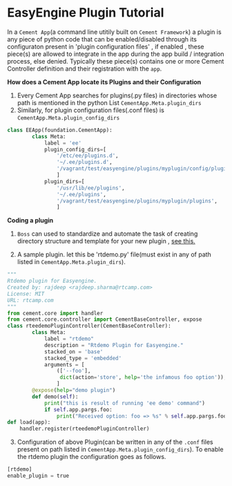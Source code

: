 
# EasyEngine Plugin Tutorial

In a `Cement App`(a command line utitily built on `Cement Framework`) a plugin is any piece of python code that can be enabled/disabled  through its configuraton present in 'plugin configuration files' , if enabled , these piece(s) are allowed to integrate in the app during the app build / integration process, else denied. Typically these piece(s) contains one or more Cement Controller definition and their registration with the `app`.


**How does a Cement App locate its Plugins and their Configuration**

 1. Every Cement App searches for plugins(.py files) in directories whose path is mentioned in the python List `CementApp.Meta.plugin_dirs`
 2. Similarly, for  plugin configuration files(.conf files)  is `CementApp.Meta.plugin_config_dirs`
```python
class EEApp(foundation.CementApp):
        class Meta:
            label = 'ee'
            plugin_config_dirs=[
                '/etc/ee/plugins.d',
                '~/.ee/plugins.d',
                '/vagrant/test/easyengine/plugins/myplugin/config/plugins.d',
                ]
            plugin_dirs=[
                '/usr/lib/ee/plugins',
                '~/.ee/plugins',
                '/vagrant/test/easyengine/plugins/myplugin/plugins',
                ]
```


**Coding a plugin**



 1. `Boss` can used to standardize and automate the task of creating directory structure and template for your new plugin , [see this.](http://docs.rtcamp.com/easyengine/dev/plugins/)

 2. A sample plugin. let this be 'rtdemo.py' file(must exist in any of path listed in `CementApp.Meta.plugin_dirs`).
```python
"""
Rtdemo plugin for Easyengine.
Created by: rajdeep <rajdeep.sharma@rtcamp.com>
License: MIT
URL: rtcamp.com
"""
from cement.core import handler
from cement.core.controller import CementBaseController, expose
class rteedemoPluginController(CementBaseController):
        class Meta:
            label = "rtdemo"
            description = "Rtdemo Plugin for Easyengine."
            stacked_on = 'base'
            stacked_type = 'embedded'
            arguments = [
                (['--foo'],
                 dict(action='store', help='the infamous foo option')),
                ]
        @expose(help="demo plugin")
        def demo(self):
            print("this is result of running 'ee demo' command")
            if self.app.pargs.foo:
                print("Received option: foo => %s" % self.app.pargs.foo)
def load(app):
    handler.register(rteedemoPluginController)
```
 3. Configuration of above Plugin(can be written in any of the `.conf` files present on path listed in `CementApp.Meta.plugin_config_dirs`). To enable the rtdemo plugin the configuration goes as follows.
```python
[rtdemo]
enable_plugin = true
```
